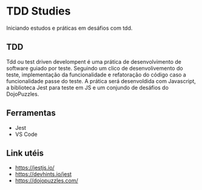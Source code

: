 # TDD Studies

Iniciando estudos e práticas em desáfios com tdd.

## TDD

Tdd ou test driven develompent é uma prática de desenvolvimento de software guiado por teste.
Seguindo um clico de desenvolivemento do teste, implementação da funcionalidade e refatoração do código caso a funcionalidade passe do teste.
A prática será desenvoldida com Javascript, a biblioteca Jest para teste em JS e um conjundo de desáfios do DojoPuzzles.

## Ferramentas

+ Jest
+ VS Code

## Link utéis

+ https://jestjs.io/
+ https://devhints.io/jest
+ https://dojopuzzles.com/